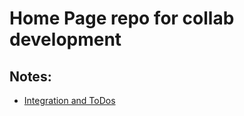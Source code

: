 # Home Page repo for collab development

## Notes: 
- [Integration and ToDos](https://docs.google.com/document/d/1ZoerdZjhmJwGvBQ0VcmXl9pW687PGOmL_NNxFkslF50/edit?usp=sharing)